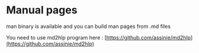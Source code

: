 # Manual pages

man binary is available and you can build man pages from .md files

You need to use md2hlp program here : [https://github.com/assinie/md2hlp](https://github.com/assinie/md2hlp)

